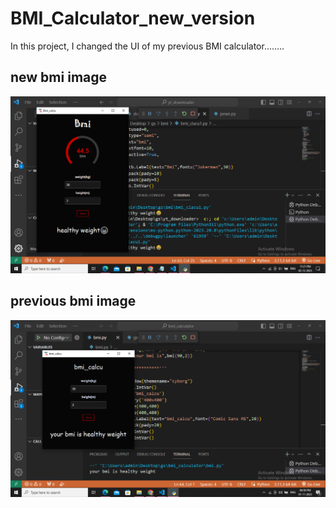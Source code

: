 # BMI_Calculator_new_version
In this project, I changed the UI of my previous BMI calculator........

## new bmi image
![App Screenshot](https://github.com/shivanshu099/BMI_Calculator_new_version/blob/main/Screenshot%20(236).png)


## previous bmi image
![App Screenshot](https://github.com/shivanshu099/BMI_Calculator/blob/main/Screenshot%20(206).png)
